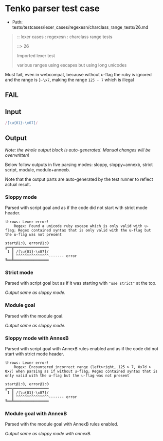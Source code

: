 # Tenko parser test case

- Path: tests/testcases/lexer_cases/regexesn/charclass_range_tests/26.md

> :: lexer cases : regexesn : charclass range tests
>
> ::> 26
>
> Imported lexer test
>
> various ranges using escapes but using long unicodes

Must fail, even in webcompat, because without u-flag the ruby is ignored and the range is `}-\x7`, making the range `125 - 7` which is illegal

## FAIL

## Input

`````js
/[\u{01}-\x07]/
`````

## Output

_Note: the whole output block is auto-generated. Manual changes will be overwritten!_

Below follow outputs in five parsing modes: sloppy, sloppy+annexb, strict script, module, module+annexb.

Note that the output parts are auto-generated by the test runner to reflect actual result.

### Sloppy mode

Parsed with script goal and as if the code did not start with strict mode header.

`````
throws: Lexer error!
    Regex: Found a unicode ruby escape which is only valid with u-flag; Regex contained syntax that is only valid with the u-flag but the u-flag was not present

start@1:0, error@1:0
╔══╦════════════════
 1 ║ /[\u{01}-\x07]/
   ║ ^^^^^^^^^^^^^^^------- error
╚══╩════════════════

`````

### Strict mode

Parsed with script goal but as if it was starting with `"use strict"` at the top.

_Output same as sloppy mode._

### Module goal

Parsed with the module goal.

_Output same as sloppy mode._

### Sloppy mode with AnnexB

Parsed with script goal with AnnexB rules enabled and as if the code did not start with strict mode header.

`````
throws: Lexer error!
    Regex: Encountered incorrect range (left>right, 125 > 7, 0x7d > 0x7) when parsing as if without u-flag; Regex contained syntax that is only valid with the u-flag but the u-flag was not present

start@1:0, error@1:0
╔══╦════════════════
 1 ║ /[\u{01}-\x07]/
   ║ ^^^^^^^^^^^^^^^------- error
╚══╩════════════════

`````

### Module goal with AnnexB

Parsed with the module goal with AnnexB rules enabled.

_Output same as sloppy mode with annexB._
